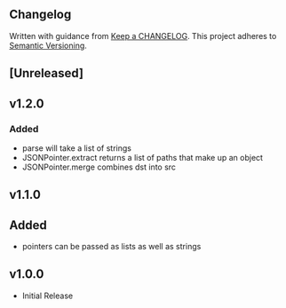 ## Changelog
Written with guidance from [Keep a CHANGELOG](http://keepachangelog.com/).
This project adheres to [Semantic Versioning](http://semver.org/).

## [Unreleased]

## v1.2.0
### Added
- parse will take a list of strings
- JSONPointer.extract returns a list of paths that make up an object 
- JSONPointer.merge combines dst into src

## v1.1.0
## Added
- pointers can be passed as lists as well as strings


## v1.0.0
* Initial Release

